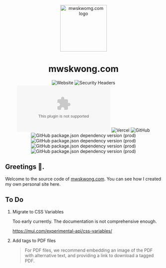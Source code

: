 <p align="center">
  <a href="https://mwskwong.com" rel="noopener" target="_blank">
    <img src="https://mwskwong.com/favicon.svg" alt="mwskwomg.com logo" width="150"/>
  </a>
</p>

<h1 align="center">mwskwong.com</h1>

<div align="center">

  ![Website](https://img.shields.io/website?style=for-the-badge&url=https%3A%2F%2Fmwskwong.com)
  ![Security Headers](https://img.shields.io/security-headers?style=for-the-badge&url=https%3A%2F%2Fmwskwong.com)
  ![Chromium HSTS preload](https://img.shields.io/hsts/preload/mwskwong.com?style=for-the-badge)
  ![Vercel](https://vercelbadge.vercel.app/api/mwskwong/resume-v2?style=for-the-badge)
  ![GitHub](https://img.shields.io/github/license/mwskwong/resume?style=for-the-badge)    
  ![GitHub package.json dependency version (prod)](https://img.shields.io/github/package-json/dependency-version/mwskwong/resume/react?style=for-the-badge)
  ![GitHub package.json dependency version (prod)](https://img.shields.io/github/package-json/dependency-version/mwskwong/resume/gatsby?style=for-the-badge)
  ![GitHub package.json dependency version (prod)](https://img.shields.io/github/package-json/dependency-version/mwskwong/resume/@mui/material?style=for-the-badge)
  ![GitHub package.json dependency version (prod)](https://img.shields.io/github/package-json/dependency-version/mwskwong/resume/react-hook-form?style=for-the-badge)

</div>

## Greetings 👋.

Welcome to the source code of [mwskwong.com](https://mwskwong.com). You can see how I created my own personal site here.

## To Do
1. Migrate to CSS Variables 
    
    Too early currently. The documentation is not comprehensive enough.
    
    https://mui.com/experimental-api/css-variables/

2. Add tags to PDF files
    
    > For PDF files, we recommend embedding an image of the PDF with alternative text, and providing a link to download a tagged PDF.
    
